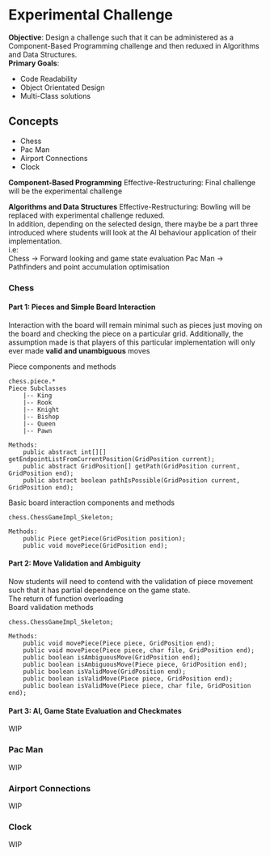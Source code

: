 # Experimental Challenge
**Objective**: Design a challenge such that it can be administered as a
Component-Based Programming  challenge and then reduxed in 
Algorithms and Data Structures.  
**Primary Goals**: 
- Code Readability
- Object Orientated Design
- Multi-Class solutions
## Concepts  
- Chess
- Pac Man
- Airport Connections
- Clock

**Component-Based Programming** Effective-Restructuring:
Final challenge will be the experimental challenge

**Algorithms and Data Structures** Effective-Restructuring:
Bowling will be replaced with experimental challenge reduxed.  
In addition, depending on the selected design, there maybe be a part three introduced where
students will look at the AI behaviour application of their implementation.  
i.e:  
Chess -> Forward looking and game state evaluation
Pac Man -> Pathfinders and point accumulation optimisation

### Chess
#### Part 1: Pieces and Simple Board Interaction  
Interaction with the board will remain minimal such as pieces just
moving on the board and checking the piece on a particular grid.
Additionally, the assumption made is that players of this particular
implementation will only ever made **valid and unambiguous** moves  

Piece components and methods
```
chess.piece.*
Piece Subclasses
    |-- King
    |-- Rook
    |-- Knight
    |-- Bishop
    |-- Queen
    |-- Pawn

Methods:
    public abstract int[][] getEndpointListFromCurrentPosition(GridPosition current);
    public abstract GridPosition[] getPath(GridPosition current, GridPosition end);
    public abstract boolean pathIsPossible(GridPosition current, GridPosition end);
```

Basic board interaction components and methods
```
chess.ChessGameImpl_Skeleton;

Methods:
    public Piece getPiece(GridPosition position);
    public void movePiece(GridPosition end);
```

#### Part 2: Move Validation and Ambiguity  
Now students will need to contend with the validation of piece
movement such that it has partial dependence on the game state.  
The return of function overloading  
Board validation methods
```
chess.ChessGameImpl_Skeleton;

Methods: 
    public void movePiece(Piece piece, GridPosition end);
    public void movePiece(Piece piece, char file, GridPosition end);
    public boolean isAmbiguousMove(GridPosition end);
    public boolean isAmbiguousMove(Piece piece, GridPosition end);
    public boolean isValidMove(GridPosition end);
    public boolean isValidMove(Piece piece, GridPosition end);
    public boolean isValidMove(Piece piece, char file, GridPosition end);
```

#### Part 3: AI, Game State Evaluation and Checkmates
WIP

### Pac Man
WIP

### Airport Connections
WIP

### Clock
WIP
